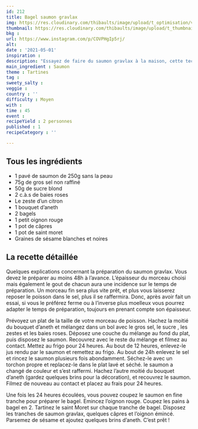 ```yaml
---
id: 212
title: Bagel saumon gravlax
img: https://res.cloudinary.com/thibaults/image/upload/t_optimisation/v1619788081/Recipes/20210501_bagel_saumon_gravlax.jpg
thumbnail: https://res.cloudinary.com/thibaults/image/upload/t_thumbnail_josie/v1619788081/Recipes/20210501_bagel_saumon_gravlax.jpg
bkg : 
url: https://www.instagram.com/p/COVPHgIp5rj/
alt: 
date : '2021-05-01'
inspiration : 
description: "Essayez de faire du saumon gravlax à la maison, cette technique scandinave pour faire mariner du saumon cru."
main_ingredient : Saumon
theme : Tartines
tag : 
sweety_salty : 
veggie : 
country : ''
difficulty : Moyen
with : 
time : 45
event : 
recipeYield : 2 personnes
published : 1
recipeCategory : ''

---
```


## Tous les ingrédients
 - 1 pavé de saumon de 250g sans la peau
 - 75g de gros sel non raffiné
 - 50g de sucre blond
 - 2 c.à.s de baies roses
 - Le zeste d’un citron
 - 1 bouquet d’aneth
 - 2 bagels
 - 1 petit oignon rouge
 - 1 pot de câpres
 - 1 pot de saint moret
 - Graines de sésame blanches et noires

## La recette détaillée
Quelques explications concernant la préparation du saumon gravlax. Vous devez le préparer au moins 48h à l’avance. L’épaisseur du morceau choisi mais également le gout de chacun aura une incidence sur le temps de préparation. Un morceau fin sera plus vite prêt, et plus vous laisserez reposer le poisson dans le sel, plus il se raffermira. Donc, après avoir fait un essai, si vous le préférez ferme ou à l’inverse plus moelleux vous pourrez adapter le temps de préparation, toujours en prenant compte son épaisseur.

Prévoyez un plat de la taille de votre morceau de poisson. Hachez la moitié du bouquet d’aneth et mélangez dans un bol avec le gros sel, le sucre , les zestes et les baies roses. Déposez une couche du mélange au fond du plat, puis disposez le saumon. Recouvrez avec le reste du mélange et filmez au contact. Mettez au frigo pour 24 heures. Au bout de 12 heures, enlevez-le jus rendu par le saumon et remettez au frigo. Au bout de 24h enlevez le sel et rincez le saumon plusieurs fois abondamment. Séchez-le avec un torchon propre et replacez-le dans le plat lavé et séché. le saumon a changé de couleur et s’est raffermi. Hachez l’autre moitié du bouquet d’aneth (gardez quelques brins pour la décoration), et recouvrez le saumon. Filmez de nouveau au contact et placez au frais pour 24 heures.

Une fois les 24 heures écoulées, vous pouvez coupez le saumon en fine tranche pour préparer le bagel. Emincez l’oignon rouge. Coupez les pains à bagel en 2. Tartinez le saint Moret sur chaque tranche de bagel. Disposez les tranches de saumon gravlax, quelques câpres et l’oignon émincé. Parsemez de sésame et ajoutez quelques brins d’aneth. C’est prêt !